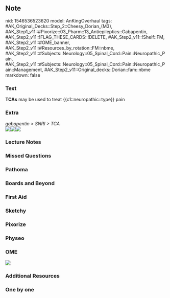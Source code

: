 ## Note
nid: 1546536523620
model: AnKingOverhaul
tags: #AK_Original_Decks::Step_2::Cheesy_Dorian_(M3), #AK_Step1_v11::#Pixorize::03_Pharm::13_Antiepileptics::Gabapentin, #AK_Step2_v11::!FLAG_THESE_CARDS::!DELETE, #AK_Step2_v11::!Shelf::FM, #AK_Step2_v11::#OME_banner, #AK_Step2_v11::#Resources_by_rotation::FM::nbme, #AK_Step2_v11::#Subjects::Neurology::05_Spinal_Cord::Pain::Neuropathic_Pain, #AK_Step2_v11::#Subjects::Neurology::05_Spinal_Cord::Pain::Neuropathic_Pain::Management, #AK_Step2_v11::Original_decks::Dorian::fam::nbme
markdown: false

### Text
<b>TCAs</b> may be used to treat {{c1::neuropathic::type}} pain

### Extra
<div>
  <i>gabapentin > SNRI > TCA</i>
</div>
<div>
  <i><img src="paste-538631848591834.jpg"></i><img src=
  "paste-453071805088249.jpg"><i><img src=
  "paste-467313916641773.jpg"></i>
</div>

### Lecture Notes


### Missed Questions


### Pathoma


### Boards and Beyond


### First Aid


### Sketchy


### Pixorize


### Physeo


### OME
<div class="ome-widget">
  <a href="https://onlinemeded.org?ref=anki"><img src=
  "_OME_AnkiFlashcards_General_3.png"></a>
</div>

### Additional Resources


### One by one

